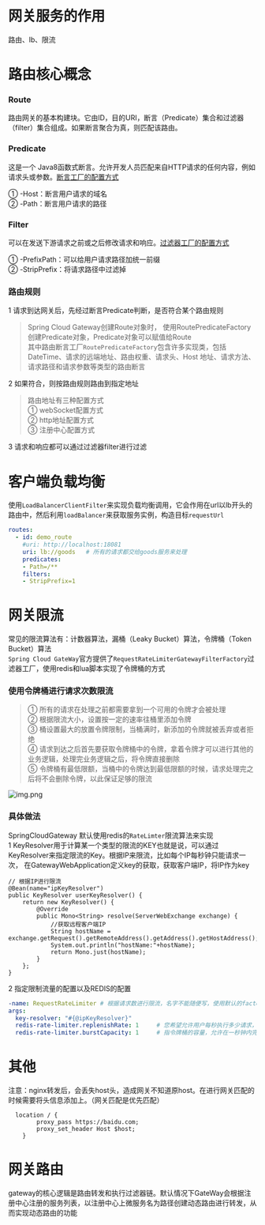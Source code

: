 # 网关服务的作用
路由、lb、限流

# 路由核心概念
### Route  
路由网关的基本构建块。它由ID，目的URI，断言（Predicate）集合和过滤器（filter）集合组成。如果断言聚合为真，则匹配该路由。  

### Predicate
这是一个 Java8函数式断言。允许开发人员匹配来自HTTP请求的任何内容，例如请求头或参数。[断言工厂的配置方式](https://cloud.spring.io/spring-cloud-static/spring-cloud-gateway/2.1.0.RELEASE/single/spring-cloud-gateway.html)  

① -Host：断言用户请求的域名  
② -Path：断言用户请求的路径  

### Filter
可以在发送下游请求之前或之后修改请求和响应。[过滤器工厂的配置方式](https://cloud.spring.io/spring-cloud-static/spring-cloud-gateway/2.1.0.RELEASE/single/spring-cloud-gateway.html)

① -PrefixPath：可以给用户请求路径加统一前缀  
② -StripPrefix：将请求路径中过滤掉

### 路由规则
1 请求到达网关后，先经过断言Predicate判断，是否符合某个路由规则  
> Spring Cloud Gateway创建Route对象时， 使用RoutePredicateFactory创建Predicate对象，Predicate对象可以赋值给Route  
> 其中路由断言工厂```RoutePredicateFactory```包含许多实现类，包括DateTime、请求的远端地址、路由权重、请求头、Host 地址、请求方法、请求路径和请求参数等类型的路由断言  

2 如果符合，则按路由规则路由到指定地址  
> 路由地址有三种配置方式  
> ① webSocket配置方式  
> ② http地址配置方式  
> ③ 注册中心配置方式

3 请求和响应都可以通过过滤器filter进行过滤  

# 客户端负载均衡
使用```LoadBalancerClientFilter```来实现负载均衡调用，它会作用在url以lb开头的路由中，然后利用```loadBalancer```来获取服务实例，构造目标```requestUrl```
```yaml
routes:
  - id: demo_route
    #uri: http://localhost:18081
    uri: lb://goods   # 所有的请求都交给goods服务来处理
    predicates:
    - Path=/**
    filters:
    - StripPrefix=1
```

# 网关限流
常见的限流算法有：计数器算法，漏桶（Leaky Bucket）算法，令牌桶（Token Bucket）算法  
```Spring Cloud GateWay```官方提供了```RequestRateLimiterGatewayFilterFactory```过滤器工厂，使用redis和lua脚本实现了令牌桶的方式

### 使用令牌桶进行请求次数限流
> ① 所有的请求在处理之前都需要拿到一个可用的令牌才会被处理  
> ② 根据限流大小，设置按一定的速率往桶里添加令牌  
> ③ 桶设置最大的放置令牌限制，当桶满时，新添加的令牌就被丢弃或者拒绝  
> ④ 请求到达之后首先要获取令牌桶中的令牌，拿着令牌才可以进行其他的业务逻辑，处理完业务逻辑之后，将令牌直接删除  
> ⑤ 令牌桶有最低限额，当桶中的令牌达到最低限额的时候，请求处理完之后将不会删除令牌，以此保证足够的限流

![img.png](../images/令牌桶算法.png)

### 具体做法
SpringCloudGateway 默认使用redis的```RateLimter```限流算法来实现  
1 KeyResolver用于计算某一个类型的限流的KEY也就是说，可以通过KeyResolver来指定限流的Key。根据IP来限流，比如每个IP每秒钟只能请求一次，
在GatewayWebApplication定义key的获取，获取客户端IP，将IP作为key
```
// 根据IP进行限流
@Bean(name="ipKeyResolver")
public KeyResolver userKeyResolver() {
    return new KeyResolver() {
        @Override
        public Mono<String> resolve(ServerWebExchange exchange) {
            //获取远程客户端IP
            String hostName = exchange.getRequest().getRemoteAddress().getAddress().getHostAddress();
            System.out.println("hostName:"+hostName);
            return Mono.just(hostName);
        }
    };
}
```

2 指定限制流量的配置以及REDIS的配置
```yaml
-name: RequestRateLimiter # 根据请求数进行限流，名字不能随便写，使用默认的factory
args: 
  key-resolver: "#{@ipKeyResolver}"
  redis-rate-limiter.replenishRate: 1     # 您希望允许用户每秒执行多少请求，而不会丢弃任何请求。这是令牌桶填充的速率
  redis-rate-limiter.burstCapacity: 1     # 指令牌桶的容量，允许在一秒钟内完成的最大请求数,将此值设置为零将阻止所有请求
```

# 其他
注意：nginx转发后，会丢失host头，造成网关不知道原host。在进行网关匹配的时候需要将头信息添加上。（网关匹配是优先匹配）
```
  location / {
        proxy_pass https://baidu.com;
        proxy_set_header Host $host;
    }
```


# 网关路由
gateway的核心逻辑是路由转发和执行过滤器链。默认情况下GateWay会根据注册中心注册的服务列表，以注册中心上微服务名为路径创建动态路由进行转发，从而实现动态路由的功能